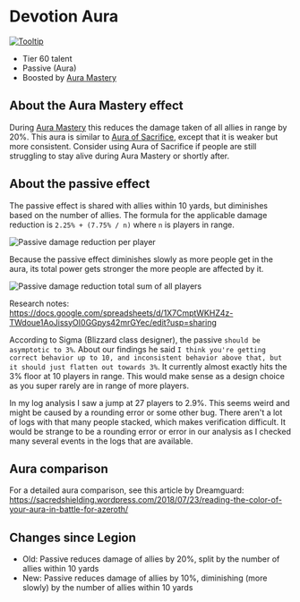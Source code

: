 # Devotion Aura

[![Tooltip](https://user-images.githubusercontent.com/4565223/43018363-bc61c862-8c59-11e8-80fc-77938dfe1740.png)](https://beta.wowdb.com/spells/183425-devotion-aura)

- Tier 60 talent
- Passive (Aura)
- Boosted by [Aura Mastery](../../AuraMastery.md)

## About the Aura Mastery effect

During [Aura Mastery](../../AuraMastery.md) this reduces the damage taken of all allies in range by 20%. This aura is similar to [Aura of Sacrifice](./AuraOfSacrifice.md), except that it is weaker but more consistent. Consider using Aura of Sacrifice if people are still struggling to stay alive during Aura Mastery or shortly after.

## About the passive effect

The passive effect is shared with allies within 10 yards, but diminishes based on the number of allies. The formula for the applicable damage reduction is `2.25% + (7.75% / n)` where `n` is players in range.

![Passive damage reduction per player](https://user-images.githubusercontent.com/4565223/43288709-fa306030-9128-11e8-887f-b642bdcf2e3e.png)

Because the passive effect diminishes slowly as more people get in the aura, its total power gets stronger the more people are affected by it.

![Passive damage reduction total sum of all players](https://user-images.githubusercontent.com/4565223/43288708-fa17a43c-9128-11e8-8721-0b7be2602d7d.png)

Research notes: https://docs.google.com/spreadsheets/d/1X7CmptWKHZ4z-TWdoue1AoJissyOI0GGpys42mrGYec/edit?usp=sharing

According to Sigma (Blizzard class designer), the passive `should be asymptotic to 3%`. About our findings he said `I think you're getting correct behavior up to 10, and inconsistent behavior above that, but it should just flatten out towards 3%`. It currently almost exactly hits the 3% floor at 10 players in range. This would make sense as a design choice as you super rarely are in range of more players.

In my log analysis I saw a jump at 27 players to 2.9%. This seems weird and might be caused by a rounding error or some other bug. There aren't a lot of logs with that many people stacked, which makes  verification difficult. It would be strange to be a rounding error or error in our analysis as I checked many several events in the logs that are available.

## Aura comparison

For a detailed aura comparison, see this article by Dreamguard:
https://sacredshielding.wordpress.com/2018/07/23/reading-the-color-of-your-aura-in-battle-for-azeroth/

## Changes since Legion

- Old: Passive reduces damage of allies by 20%, split by the number of allies within 10 yards 
- New: Passive reduces damage of allies by 10%, diminishing (more slowly) by the number of allies within 10 yards
